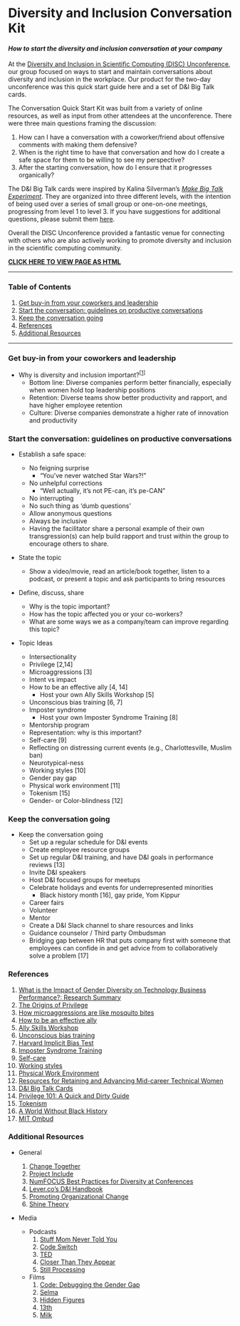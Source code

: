 # Diversity and Inclusion Conversation Kit

#### _How to start the diversity and inclusion conversation at your company_

At the [Diversity and Inclusion in Scientific Computing (DISC) Unconference](https://pydata.org/nyc2017/diversity-inclusion/disc-unconference-2017/), our group focused on ways to start and maintain conversations about diversity and inclusion in the workplace. Our product for the two-day unconference was this quick start guide here and a set of D&I Big Talk cards.

The Conversation Quick Start Kit was built from a variety of online resources, as well as input from other attendees at the unconference. There were three main questions framing the discussion:
  1. How can I have a conversation with a coworker/friend about offensive comments with making them defensive?
  1. When is the right time to have that conversation and how do I create a safe space for them to be willing to see my perspective?
  1. After the starting conversation, how do I ensure that it progresses organically?

The D&I Big Talk cards were inspired by Kalina Silverman’s _[Make Big Talk Experiment](http://www.makebigtalk.com/)_. They are organized into three different levels, with the intention of being used over a series of small group or one-on-one meetings, progressing from level 1 to level 3. If you have suggestions for additional questions, please submit them [here](https://docs.google.com/forms/d/e/1FAIpQLSf4mDz0Ovfs2Bb3Hrd2VJPUjLGpmJypKngTQTjcrS-rgDqhlQ/viewform). 

Overall the DISC Unconference provided a fantastic venue for connecting with others who are also actively working to promote diversity and inclusion in the scientific computing community.

**[CLICK HERE TO VIEW PAGE AS HTML](http://htmlpreview.github.com/?https://github.com/numfocus/diversity-and-inclusion-conversation-kit/blob/master/guide.html)**

-----

### Table of Contents
  1. [Get buy-in from your coworkers and leadership](#buy-in)
  1. [Start the conversation: guidelines on productive conversations](#start-convo)
  1. [Keep the conversation going](#cont-convo)
  1. [References](#references)
  1. [Additional Resources](#more-resources)

-----

### <a name="buy-in"></a> Get buy-in from your coworkers and leadership
  - Why is diversity and inclusion important?<sup>[[1](#r-1)]</sup>
    - Bottom line: Diverse companies perform better financially, especially when women hold top leadership positions
    - Retention: Diverse teams show better productivity and rapport, and have higher employee retention
    - Culture: Diverse companies demonstrate a higher rate of innovation and productivity

### <a name="start-convo"></a> Start the conversation: guidelines on productive conversations
- Establish a safe space:
    - No feigning surprise
        - “You’ve never watched Star Wars?!”
    - No unhelpful corrections
        - “Well actually, it’s not PE-can, it’s pe-CAN”
    - No interrupting
    - No such thing as ‘dumb questions’
    - Allow anonymous questions
    - Always be inclusive
    - Having the facilitator share a personal example of their own transgression(s) can help build rapport and trust within the group to encourage others to share.
- State the topic
    - Show a video/movie, read an article/book together, listen to a podcast, or present a topic and ask participants to bring resources
- Define, discuss, share
  - Why is the topic important?
  - How has the topic affected you or your co-workers?
  - What are some ways we as a company/team can improve regarding this topic?

- Topic Ideas
  - Intersectionality
  - Privilege [2,14]
  - Microaggressions [3]
  - Intent vs impact
  - How to be an effective ally [4, 14]
    - Host your own Ally Skills Workshop [5]
  - Unconscious bias training [6, 7]
  - Imposter syndrome
    - Host your own Imposter Syndrome Training [8]
  - Mentorship program
  - Representation: why is this important?
  - Self-care [9]
  - Reflecting on distressing current events (e.g., Charlottesville, Muslim ban)
  - Neurotypical-ness
  - Working styles [10]
  - Gender pay gap
  - Physical work environment [11]
  - Tokenism [15]
  - Gender- or Color-blindness [12]

### <a name="cont-convo"></a> Keep the conversation going

- Keep the conversation going
  - Set up a regular schedule for D&I events
  - Create employee resource groups
  - Set up regular D&I training, and have D&I goals in performance reviews [13]
  - Invite D&I speakers
  - Host D&I focused groups for meetups
  - Celebrate holidays and events for underrepresented minorities
    - Black history month [16], gay pride, Yom Kippur
  - Career fairs
  - Volunteer
  - Mentor
  - Create a D&I Slack channel to share resources and links
  - Guidance counselor / Third party Ombudsman
   - Bridging gap between HR that puts company first with someone that employees can confide in and get advice from to collaboratively solve a problem [17]

### <a name="references"></a> References
  1. <a name="r-1"></a> [What is the Impact of Gender Diversity on Technology Business Performance?: Research Summary](https://www.ncwit.org/sites/default/files/resources/impactgenderdiversitytechbusinessperformance_print.pdf)
  1. <a name="r-1"></a> [The Origins of Privilege](https://www.newyorker.com/books/page-turner/the-origins-of-privilege)
  1. <a name="r-1"></a> [How microaggressions are like mosquito bites](https://www.youtube.com/watch?v=hDd3bzA7450)
  1. <a name="r-1"></a> [How to be an effective ally](https://www.ncwit.org/resources/read-online-maleadvocate)
  1. <a name="r-1"></a> [Ally Skills Workshop](https://adainitiative.org/continue-our-work/workshops-and-training/)   
  1. <a name="r-1"></a> [Unconscious bias training](https://www.ncwit.org/resources/how-can-reducing-unconscious-bias-increase-women%E2%80%99s-success-it)
  1. <a name="r-1"></a> [Harvard Implicit Bias Test](https://www.youtube.com/watch?v=nHDj4DH4mJw)
  1. <a name="r-1"></a> [Imposter Syndrome Training](https://adainitiative.org/continue-our-work/impostor-syndrome-training/)
  1. <a name="r-1"></a> [Self-care](https://adacamp.org/adacamp-toolkit/self-care/)   
  1. <a name="r-1"></a> [Working styles](https://www.insights.com/us)
  1. <a name="r-1"></a> [Physical Work Environment](https://www.ncwit.org/resources/how-does-physical-environment-affect-women%E2%80%99s-entry-and-persistence-computing/how-does)   
  1. <a name="r-1"></a> [Resources for Retaining and Advancing Mid-career Technical Women](https://www.ncwit.org/sites/default/files/resources/resourcesretainingadvancingmidcareertechnicalwomen_print.pdf)
  1. <a name="r-1"></a> [D&I Big Talk Cards](https://docs.google.com/document/d/1bxnFoI9fnWD0_6sdZKQRO8XQ4uhgR2GUcNVQ6IWzheU/edit?ts=5a1f1468)   
  1. <a name="r-1"></a> [Privilege 101: A Quick and Dirty Guide](https://everydayfeminism.com/2014/09/what-is-privilege)
  1. <a name="r-1"></a> [Tokenism](http://geekfeminism.wikia.com/wiki/Tokenism)  
  1. <a name="r-1"></a> [A World Without Black History](https://www.youtube.com/watch?v=nHDj4DH4mJw)
  1. <a name="r-1"></a> [MIT Ombud](http://ombud.mit.edu/)   

### <a name="more-resources"></a> Additional Resources
- General
  1. <a name="r-1"></a> [Change Together](https://www.changetogether.io/)
  1. <a name="r-1"></a> [Project Include](http://projectinclude.org/)   
  1. <a name="r-1"></a> [NumFOCUS Best Practices for Diversity at Conferences](https://docs.google.com/document/d/1gqlMcaiPlR8YWPZmMMvMSsxMqBmoQvDIWod7D2ySQMA/edit)   
  1. <a name="r-1"></a> [Lever.co’s D&I Handbook](https://www.lever.co/blog/the-diversity-and-inclusion-handbook)
  1. <a name="r-1"></a> [Promoting Organizational Change](https://www.ncwit.org/explore/promote-organizational-change/workforce)  
  1. <a name="r-1"></a> [Shine Theory](https://www.thecut.com/2013/05/shine-theory-how-to-stop-female-competition.html)

- Media
  - Podcasts
    1. <a name="r-1"></a> [Stuff Mom Never Told You](https://www.stuffmomnevertoldyou.com)  
    1. <a name="r-1"></a> [Code Switch](https://www.npr.org/podcasts/510312/codeswitch)
    1. <a name="r-1"></a> [TED](https://www.ted.com/topics/diversity)
    1. <a name="r-1"></a> [Closer Than They Appear](https://closerthantheyappear.fm/)
    1. <a name="r-1"></a> [Still Processing](https://www.nytimes.com/podcasts/still-processing)  
  - Films
    1. <a name="r-1"></a> [Code: Debugging the Gender Gap](https://en.wikipedia.org/wiki/Selma_(film))
    1. <a name="r-1"></a> [Selma](https://en.wikipedia.org/wiki/Selma_(film))
    1. <a name="r-1"></a> [Hidden Figures](https://en.wikipedia.org/wiki/Hidden_Figures)
    1. <a name="r-1"></a> [13th](https://en.wikipedia.org/wiki/Milk_(film))  
    1. <a name="r-1"></a> [Milk](https://en.wikipedia.org/wiki/Milk_(film))
